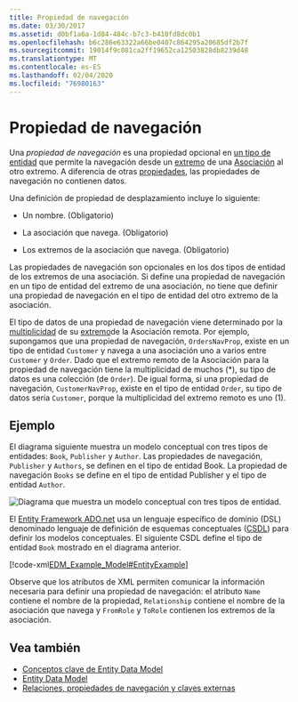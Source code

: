 ```yaml
---
title: Propiedad de navegación
ms.date: 03/30/2017
ms.assetid: d0bf1a6a-1d84-484c-b7c3-b410fd8dc0b1
ms.openlocfilehash: b6c286e63322a66be0407c864295a20685df2b7f
ms.sourcegitcommit: 19014f9c081ca2ff19652ca12503828db8239d48
ms.translationtype: MT
ms.contentlocale: es-ES
ms.lasthandoff: 02/04/2020
ms.locfileid: "76980163"
---
```

# <a name="navigation-property"></a>Propiedad de navegación

Una *propiedad de navegación* es una propiedad opcional en [un tipo de entidad](entity-type.md) que permite la navegación desde un [extremo](association-end.md) de una [Asociación](association-type.md) al otro extremo. A diferencia de otras [propiedades](property.md), las propiedades de navegación no contienen datos.

Una definición de propiedad de desplazamiento incluye lo siguiente:

- Un nombre. (Obligatorio)

- La asociación que navega. (Obligatorio)

- Los extremos de la asociación que navega. (Obligatorio)

Las propiedades de navegación son opcionales en los dos tipos de entidad de los extremos de una asociación. Si define una propiedad de navegación en un tipo de entidad del extremo de una asociación, no tiene que definir una propiedad de navegación en el tipo de entidad del otro extremo de la asociación.

El tipo de datos de una propiedad de navegación viene determinado por la [multiplicidad](association-end-multiplicity.md) de su [extremo](association-end.md)de la Asociación remota. Por ejemplo, supongamos que una propiedad de navegación, `OrdersNavProp`, existe en un tipo de entidad `Customer` y navega a una asociación uno a varios entre `Customer` y `Order`. Dado que el extremo remoto de la Asociación para la propiedad de navegación tiene la multiplicidad de muchos (\*), su tipo de datos es una colección (de `Order`). De igual forma, si una propiedad de navegación, `CustomerNavProp`, existe en el tipo de entidad `Order`, su tipo de datos sería `Customer`, porque la multiplicidad del extremo remoto es uno (1).

## <a name="example"></a>Ejemplo

El diagrama siguiente muestra un modelo conceptual con tres tipos de entidades: `Book`, `Publisher` y `Author`. Las propiedades de navegación, `Publisher` y `Authors`, se definen en el tipo de entidad Book. La propiedad de navegación `Books` se define en el tipo de entidad Publisher y el tipo de entidad `Author`.

 ![Diagrama que muestra un modelo conceptual con tres tipos de entidad.](./media/navigation-property/conceptual-model-entity-types-associations.gif)  

El [Entity Framework ADO.net](./ef/index.md) usa un lenguaje específico de dominio (DSL) denominado lenguaje de definición de esquemas conceptuales ([CSDL](/ef/ef6/modeling/designer/advanced/edmx/csdl-spec)) para definir los modelos conceptuales. El siguiente CSDL define el tipo de entidad `Book` mostrado en el diagrama anterior.

[!code-xml[EDM_Example_Model#EntityExample](~/samples/snippets/xml/VS_Snippets_Data/edm_example_model/xml/books.edmx#entityexample)]

Observe que los atributos de XML permiten comunicar la información necesaria para definir una propiedad de navegación: el atributo `Name` contiene el nombre de la propiedad, `Relationship` contiene el nombre de la asociación que navega y `FromRole` y `ToRole` contienen los extremos de la asociación.

## <a name="see-also"></a>Vea también

- [Conceptos clave de Entity Data Model](entity-data-model-key-concepts.md)
- [Entity Data Model](entity-data-model.md)
- [Relaciones, propiedades de navegación y claves externas](/ef/ef6/fundamentals/relationships)
